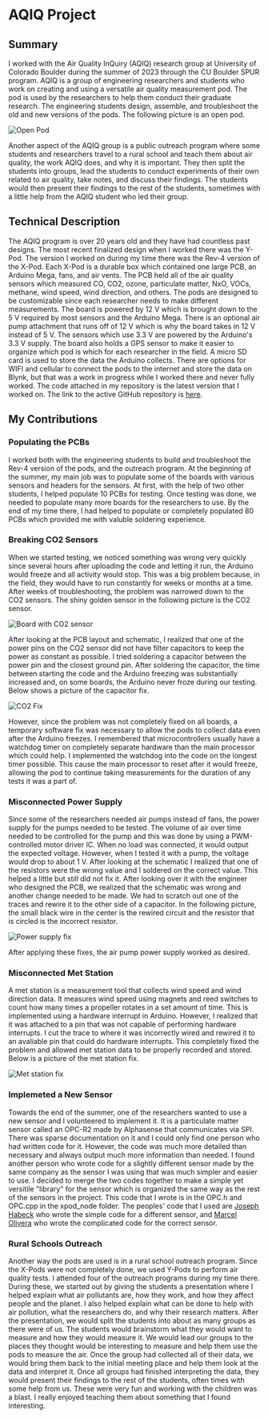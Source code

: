 # AQIQ Project

## Summary

I worked with the Air Quality InQuiry (AQIQ) research group at University of Colorado Boulder during the summer of 2023 through the CU Boulder SPUR program. AQIQ is a group of engineering researchers and students who work on creating and using a versatile air quality measurement pod. The pod is used by the researchers to help them conduct their graduate research. The engineering students design, assemble, and troubleshoot the old and new versions of the pods. The following picture is an open pod.

![Open Pod](pod.jpg)

Another aspect of the AQIQ group is a public outreach program where some students and researchers travel to a rural school and teach them about air quality, the work AQIQ does, and why it is important. They then split the students into groups, lead the students to conduct experiments of their own related to air quality, take notes, and discuss their findings. The students would then present their findings to the rest of the students, sometimes with a little help from the AQIQ student who led their group.
 
## Technical Description

The AQIQ program is over 20 years old and they have had countless past designs. The most recent finalized design when I worked there was the Y-Pod. The version I worked on during my time there was the Rev-4 version of the X-Pod. Each X-Pod is a durable box which contained one large PCB, an Arduino Mega, fans, and air vents. The PCB held all of the air quality sensors which measured CO, CO2, ozone, particulate matter, NxO, VOCs, methane, wind speed, wind direction, and others. The pods are designed to be customizable since each researcher needs to make different measurements. The board is powered by 12 V which is brought down to the 5 V required by most sensors and the Arduino Mega. There is an optional air pump attachment that runs off of 12 V which is why the board takes in 12 V instead of 5 V. The sensors which use 3.3 V are powered by the Arduino's 3.3 V supply. The board also holds a GPS sensor to make it easier to organize which pod is which for each researcher in the field. A micro SD card is used to store the data the Arduino collects. There are options for WIFI and cellular to connect the pods to the internet and store the data on Blynk, but that was a work in progress while I worked there and never fully worked. The code attached in my repository is the latest version that I worked on. The link to the active GitHub repository is [here](https://github.com/coffeye/xpod).

## My Contributions

### Populating the PCBs
 
I worked both with the engineering students to build and troubleshoot the Rev-4 version of the pods, and the outreach program. At the beginning of the summer, my main job was to populate some of the boards with various sensors and headers for the sensors. At first, with the help of two other students, I helped populate 10 PCBs for testing. Once testing was done, we needed to populate many more boards for the researchers to use. By the end of my time there, I had helped to populate or completely populated 80 PCBs which provided me with valuble soldering experience. 
 
### Breaking CO2 Sensors

When we started testing, we noticed something was wrong very quickly since several hours after uploading the code and letting it run, the Arduino would freeze and all activity would stop. This was a big problem because, in the field, they would have to run constantly for weeks or months at a time. After weeks of troubleshooting, the problem was narrowed down to the CO2 sensors. The shiny golden sensor in the following picture is the CO2 sensor.
 
![Board with CO2 sensor](board_with_CO2.jpg)
 
After looking at the PCB layout and schematic, I realized that one of the power pins on the CO2 sensor did not have filter capacitors to keep the power as constant as possible. I tried soldering a capacitor between the power pin and the closest ground pin. After soldering the capacitor, the time between starting the code and the Arduino freezing was substantially increased and, on some boards, the Arduino never froze during our testing. Below shows a picture of the capacitor fix.
 
![CO2 Fix](CO2_fix.jpg)
 
However, since the problem was not completely fixed on all boards, a temporary software fix was necessary to allow the pods to collect data even after the Arduino freezes. I remembered that microcontrollers usually have a watchdog timer on completely separate hardware than the main processor which could help. I implemented the watchdog into the code on the longest timer possible. This cause the main processor to reset after it would freeze, allowing the pod to continue taking measurements for the duration of any tests it was a part of. 

### Misconnected Power Supply

Since some of the researchers needed air pumps instead of fans, the power supply for the pumps needed to be tested. The volume of air over time needed to be controlled for the pump and this was done by using a PWM-controlled motor driver IC. When no load was connected, it would output the expected voltage. However, when I tested it with a pump, the voltage would drop to about 1 V. After looking at the schematic I realized that one of the resistors were the wrong value and I soldered on the correct value. This helped a little but still did not fix it. After looking over it with the engineer who designed the PCB, we realized that the schematic was wrong and another change needed to be made. We had to scratch out one of the traces and rewire it to the other side of a capacitor. In the following picture, the small black wire in the center is the rewired circuit and the resistor that is circled is the incorrect resistor.

![Power supply fix](power_supply_fix.jpg)

After applying these fixes, the air pump power supply worked as desired.

### Misconnected Met Station

A met station is a measurement tool that collects wind speed and wind direction data. It measures wind speed using magnets and reed switches to count how many times a propeller rotates in a set amount of time. This is implemented using a hardware interrupt in Arduino. However, I realized that it was attached to a pin that was not capable of performing hardware interrupts. I cut the trace to where it was incorrectly wired and rewired it to an avaliable pin that could do hardware interrupts. This completely fixed the problem and allowed met station data to be properly recorded and stored. Below is a picture of the met station fix.

![Met station fix](MET_fix.jpg)

### Implemeted a New Sensor

Towards the end of the summer, one of the researchers wanted to use a new sensor and I volunteered to implement it. It is a particulate matter sensor called an OPC-R2 made by Alphasense that communicates via SPI. There was sparse documentation on it and I could only find one person who had written code for it. However, the code was much more detailed than necessary and always output much more information than needed. I found another person who wrote code for a slightly different sensor made by the same company as the sensor I was using that was much simpler and easier to use. I decided to merge the two codes together to make a simple yet versitile "library" for the sensor which is organized the same way as the rest of the sensors in the project. This code that I wrote is in the OPC.h and OPC.cpp in the xpod_node folder. The peoples' code that I used are [Joseph Habeck](https://github.com/JHabeck/Alphasense-OPC-N2/tree/master) who wrote the simple code for a different sensor, and [Marcel Olivera](https://github.com/shyney7/OPC-R2_ESP32/tree/main) who wrote the complicated code for the correct sensor.

### Rural Schools Outreach

Another way the pods are used is in a rural school outreach program. Since the X-Pods were not completely done, we used Y-Pods to perform air quality tests. I attended four of the outreach programs during my time there. During these, we started out by giving the students a presentation where I helped explain what air pollutants are, how they work, and how they affect people and the planet. I also helped explain what can be done to help with air pollution, what the researchers do, and why their research matters. After the presentation, we would split the students into about as many groups as there were of us. The students would brainstorm what they would want to measure and how they would measure it. We would lead our groups to the places they thought would be interesting to measure and help them use the pods to measure the air. Once the group had collected all of their data, we would bring them back to the initial meeting place and help them look at the data and interpret it. Once all groups had finished interpreting the data, they would present their findings to the rest of the students, often times with some help from us. These were very fun and working with the children was a blast. I really enjoyed teaching them about something that I found interesting.